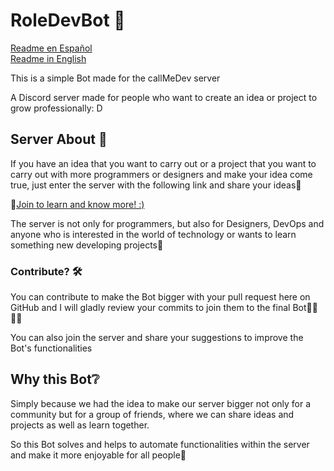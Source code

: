 # RoleDevBot 🤖

[Readme en Español](./Readme-es.md) \
[Readme in English](./README.md)

This is a simple Bot made for the callMeDev server

A Discord server made for people who want to create an idea or project to grow professionally: D

## Server About 📖

If you have an idea that you want to carry out or a project that you want to carry out with more programmers or designers and make your idea come true, just enter the server with the following link and share your ideas🌟

📎[Join to learn and know more! :)](https://discord.gg/Gcj8z64UxV)

The server is not only for programmers, but also for Designers, DevOps and anyone who is interested in the world of technology or wants to learn something new developing projects🌟

### Contribute? 🛠

You can contribute to make the Bot bigger with your pull request here on GitHub and I will gladly review your commits to join them to the final Bot👩‍💻👨‍💻

You can also join the server and share your suggestions to improve the Bot's functionalities

## Why this Bot❔

Simply because we had the idea to make our server bigger not only for a community but for a group of friends, where we can share ideas and projects as well as learn together.

So this Bot solves and helps to automate functionalities within the server and make it more enjoyable for all people🌟
